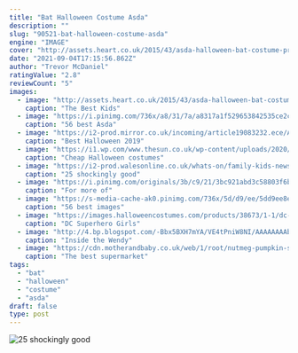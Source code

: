 ```yaml
---
title: "Bat Halloween Costume Asda"
description: ""
slug: "90521-bat-halloween-costume-asda"
engine: "IMAGE"
cover: "http://assets.heart.co.uk/2015/43/asda-halloween-bat-costume-pr-shot-1446215167.png"
date: "2021-09-04T17:15:56.862Z"
author: "Trevor McDaniel"
ratingValue: "2.8"
reviewCount: "5"
images:
  - image: "http://assets.heart.co.uk/2015/43/asda-halloween-bat-costume-pr-shot-1446215167.png"
    caption: "The Best Kids"
  - image: "https://i.pinimg.com/736x/a8/31/7a/a8317a1f529653842535ce2cc7a4d839--halloween-bats-halloween-costumes.jpg"
    caption: "56 best Asda"
  - image: "https://i2-prod.mirror.co.uk/incoming/article19083232.ece/ALTERNATES/s615b/0_cheerleader.jpg"
    caption: "Best Halloween 2019"
  - image: "https://i1.wp.com/www.thesun.co.uk/wp-content/uploads/2020/10/Screenshot-2020-10-09-at-12.36.28.png?w=9999&ssl=1?strip=all&w=425"
    caption: "Cheap Halloween costumes"
  - image: "https://i2-prod.walesonline.co.uk/whats-on/family-kids-news/article7906327.ece/ALTERNATES/s615b/JOHN-LEWIS.jpg"
    caption: "25 shockingly good"
  - image: "https://i.pinimg.com/originals/3b/c9/21/3bc921abd3c58803f6ba3cca172c147d.jpg"
    caption: "For more of"
  - image: "https://s-media-cache-ak0.pinimg.com/736x/5d/d9/ee/5dd9ee8ee9943331088e6d78baa0a29d--girls-fancy-dresses-cute-pumpkin.jpg"
    caption: "56 best images"
  - image: "https://images.halloweencostumes.com/products/38673/1-1/dc-superhero-girls-batgirl-deluxe-costume.jpg"
    caption: "DC Superhero Girls"
  - image: "http://4.bp.blogspot.com/-Bbx5BXH7mYA/VE4tPniW8NI/AAAAAAAAbfE/kDBYHMXf81w/s1600/asda-wingflatable.jpg"
    caption: "Inside the Wendy"
  - image: "https://cdn.motherandbaby.co.uk/web/1/root/nutmeg-pumpkin-sleepsuit-6-nb-12m_w555_h555.jpg"
    caption: "The best supermarket"
tags:
  - "bat"
  - "halloween"
  - "costume"
  - "asda"
draft: false
type: post
---
```



![25 shockingly good](https://i2-prod.walesonline.co.uk/whats-on/family-kids-news/article7906327.ece/ALTERNATES/s615b/JOHN-LEWIS.jpg "25 shockingly good")


<!--inArticleAds-->

<!--galleryOne-->


<!--inArticleAds-->

<!--galleryTwo-->


<!--galleryThree-->

